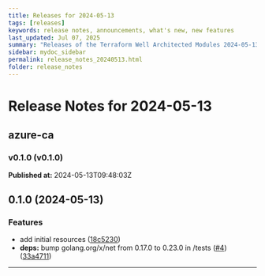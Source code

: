 ```yaml
---
title: Releases for 2024-05-13
tags: [releases]
keywords: release notes, announcements, what's new, new features
last_updated: Jul 07, 2025
summary: "Releases of the Terraform Well Architected Modules 2024-05-13"
sidebar: mydoc_sidebar
permalink: release_notes_20240513.html
folder: release_notes
---
```


# Release Notes for 2024-05-13

## azure-ca
### v0.1.0 (v0.1.0)
**Published at:** 2024-05-13T09:48:03Z

## 0.1.0 (2024-05-13)


### Features

* add initial resources ([18c5230](https://github.com/CloudNationHQ/terraform-azure-ca/commit/18c5230687d4250fb1c65ae88bdbc9a4ba1e72ab))
* **deps:** bump golang.org/x/net from 0.17.0 to 0.23.0 in /tests ([#4](https://github.com/CloudNationHQ/terraform-azure-ca/issues/4)) ([33a4711](https://github.com/CloudNationHQ/terraform-azure-ca/commit/33a471159d2c82a40c67f3d52d3f27f94967262e))

---

